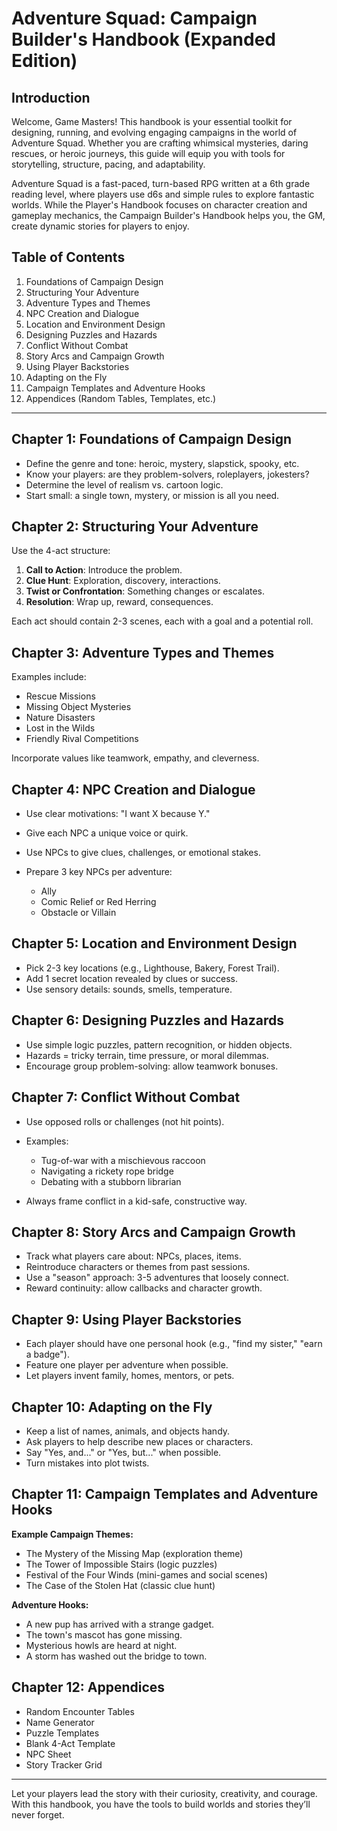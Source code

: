 # Adventure Squad: Campaign Builder's Handbook (Expanded Edition)

## Introduction

Welcome, Game Masters! This handbook is your essential toolkit for designing, running, and evolving engaging campaigns in the world of Adventure Squad. Whether you are crafting whimsical mysteries, daring rescues, or heroic journeys, this guide will equip you with tools for storytelling, structure, pacing, and adaptability.

Adventure Squad is a fast-paced, turn-based RPG written at a 6th grade reading level, where players use d6s and simple rules to explore fantastic worlds. While the Player's Handbook focuses on character creation and gameplay mechanics, the Campaign Builder's Handbook helps you, the GM, create dynamic stories for players to enjoy.

## Table of Contents

1. Foundations of Campaign Design
2. Structuring Your Adventure
3. Adventure Types and Themes
4. NPC Creation and Dialogue
5. Location and Environment Design
6. Designing Puzzles and Hazards
7. Conflict Without Combat
8. Story Arcs and Campaign Growth
9. Using Player Backstories
10. Adapting on the Fly
11. Campaign Templates and Adventure Hooks
12. Appendices (Random Tables, Templates, etc.)

---

## Chapter 1: Foundations of Campaign Design

* Define the genre and tone: heroic, mystery, slapstick, spooky, etc.
* Know your players: are they problem-solvers, roleplayers, jokesters?
* Determine the level of realism vs. cartoon logic.
* Start small: a single town, mystery, or mission is all you need.

## Chapter 2: Structuring Your Adventure

Use the 4-act structure:

1. **Call to Action**: Introduce the problem.
2. **Clue Hunt**: Exploration, discovery, interactions.
3. **Twist or Confrontation**: Something changes or escalates.
4. **Resolution**: Wrap up, reward, consequences.

Each act should contain 2-3 scenes, each with a goal and a potential roll.

## Chapter 3: Adventure Types and Themes

Examples include:

* Rescue Missions
* Missing Object Mysteries
* Nature Disasters
* Lost in the Wilds
* Friendly Rival Competitions

Incorporate values like teamwork, empathy, and cleverness.

## Chapter 4: NPC Creation and Dialogue

* Use clear motivations: "I want X because Y."
* Give each NPC a unique voice or quirk.
* Use NPCs to give clues, challenges, or emotional stakes.
* Prepare 3 key NPCs per adventure:

  * Ally
  * Comic Relief or Red Herring
  * Obstacle or Villain

## Chapter 5: Location and Environment Design

* Pick 2-3 key locations (e.g., Lighthouse, Bakery, Forest Trail).
* Add 1 secret location revealed by clues or success.
* Use sensory details: sounds, smells, temperature.

## Chapter 6: Designing Puzzles and Hazards

* Use simple logic puzzles, pattern recognition, or hidden objects.
* Hazards = tricky terrain, time pressure, or moral dilemmas.
* Encourage group problem-solving: allow teamwork bonuses.

## Chapter 7: Conflict Without Combat

* Use opposed rolls or challenges (not hit points).
* Examples:

  * Tug-of-war with a mischievous raccoon
  * Navigating a rickety rope bridge
  * Debating with a stubborn librarian
* Always frame conflict in a kid-safe, constructive way.

## Chapter 8: Story Arcs and Campaign Growth

* Track what players care about: NPCs, places, items.
* Reintroduce characters or themes from past sessions.
* Use a "season" approach: 3-5 adventures that loosely connect.
* Reward continuity: allow callbacks and character growth.

## Chapter 9: Using Player Backstories

* Each player should have one personal hook (e.g., "find my sister," "earn a badge").
* Feature one player per adventure when possible.
* Let players invent family, homes, mentors, or pets.

## Chapter 10: Adapting on the Fly

* Keep a list of names, animals, and objects handy.
* Ask players to help describe new places or characters.
* Say "Yes, and..." or "Yes, but..." when possible.
* Turn mistakes into plot twists.

## Chapter 11: Campaign Templates and Adventure Hooks

**Example Campaign Themes:**

* The Mystery of the Missing Map (exploration theme)
* The Tower of Impossible Stairs (logic puzzles)
* Festival of the Four Winds (mini-games and social scenes)
* The Case of the Stolen Hat (classic clue hunt)

**Adventure Hooks:**

* A new pup has arrived with a strange gadget.
* The town's mascot has gone missing.
* Mysterious howls are heard at night.
* A storm has washed out the bridge to town.

## Chapter 12: Appendices

* Random Encounter Tables
* Name Generator
* Puzzle Templates
* Blank 4-Act Template
* NPC Sheet
* Story Tracker Grid

---

Let your players lead the story with their curiosity, creativity, and courage. With this handbook, you have the tools to build worlds and stories they’ll never forget.
